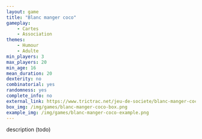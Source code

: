 ```yaml
---
layout: game
title: "Blanc manger coco"
gameplay:
    - Cartes
    - Association
themes:
    - Humour
    - Adulte
min_players: 3
max_players: 20
min_age: 16
mean_duration: 20
dexterity: no
combinatorial: yes
randomness: yes
complete_info: no
external_link: https://www.trictrac.net/jeu-de-societe/blanc-manger-coco-1
box_img: /img/games/blanc-manger-coco-box.png
example_img: /img/games/blanc-manger-coco-example.png
---
```


description (todo)